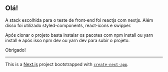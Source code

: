 ## Olá!

A stack escolhida para o teste de front-end foi reactjs com nextjs.
Além disso foi utilizado styled-components, react-icons e swipper.

Após clonar o projeto basta instalar os pacotes com npm install ou yarn install e após isso npm dev ou yarn dev para subir o projeto.

Obrigado!
__________________________________________________________________________________________________________________________________________________________

This is a [Next.js](https://nextjs.org/) project bootstrapped with [`create-next-app`](https://github.com/vercel/next.js/tree/canary/packages/create-next-app).
